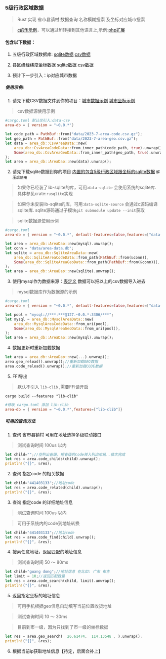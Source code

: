 
### 5级行政区域数据

> Rust 实现 省市县镇村 数据查询 名称模糊搜索 及坐标对应城市搜索

> [c的ffi示例](wrappers/c_dome/main.c)，可以通过ffi转接到其他语言上,示例:[php扩展](wrappers/php)

#### 包含以下数据：

1. 五级行政区域数据库: [sqlite数据](data/area-data-sqlite.7z) [csv数据](data/2023-7-area-code.csv.gz)

2. 县区级经纬度坐标数据 [sqlite数据](data/area-data-sqlite.7z) [csv数据](data/2023-7-area-geo.csv.gz)

3. 预计下一步引入：ip对应城市数据


##### 使用示例:

1. 请先下载CSV数据文件到你的项目：[城市数据示例](data/2023-7-area-code.csv.gz) [城市坐标示例](data/2023-7-area-geo.csv.gz) 

> csv数据源使用示例

```toml
#cargo.toml 默认仅引入:data-csv 
area-db = { version = "~0.0.*"}
```

```rust
let code_path = PathBuf::from("data/2023-7-area-code.csv.gz");
let geo_path = PathBuf::from("data/2023-7-area-geo.csv.gz");
let data = area_db::CsvAreaData::new(
    area_db::CsvAreaCodeData::from_inner_path(code_path, true).unwrap(),
    Some(area_db::CsvAreaGeoData::from_inner_path(geo_path, true).unwrap()),
);
let area = area_db::AreaDao::new(data).unwrap();
```

2. 请先下载sqlite数据到你的项目 [内置的包含5级行政区域跟坐标的sqlite数据](data/area-data-sqlite.7z) `解压后使用` 

> 如果你已经装了lib-sqlite的库，可用:`data-sqlite` 会使用系统的sqlite库. 具体参见crate:`rusqlite`实现

> 如果你未安装lib-sqlite的库，可用:`data-sqlite-source` 会通过c源码编译sqlite库. sqlite源码通过子模块`git submodule update --init`获取

> sqlite数据源使用示例

```toml
#cargo.toml
area-db = { version = "~0.0.*", default-features=false,features=["data-sqlite-source"]}
```

```rust
let area = area_db::AreaDao::new(mysql).unwrap();
let conn = "data/area-data.db";
let sqlite = area_db::SqliteAreaData::new(
    area_db::SqliteAreaCodeData::from_path(PathBuf::from(&conn)),
    Some(area_db::SqliteAreaGeoData::from_path(PathBuf::from(&conn))),
);
let area = area_db::AreaDao::new(sqlite).unwrap();
```

3. 使用mysql作为数据来源：[表定义](data/mysql-table.sql) 数据可以把以上的csv数据导入进去

> mysql数据库作为数据源的示例

```toml
#cargo.toml
area-db = { version = "~0.0.*", default-features=false,features=["data-mysql"]}
```

```rust
let pool = "mysql://***:***@127.~0.0.*:3306/***";
let mysql = area_db::MysqlAreaData::new(
    area_db::MysqlAreaCodeData::from_uri(pool),
    Some(area_db::MysqlAreaGeoData::from_uri(pool)),
);
let area = area_db::AreaDao::new(mysql).unwrap();
```

4. 数据更新时重新加载数据

```rust
let area = area_db::AreaDao::new(...).unwrap();
area.geo_reload().unwrap();//重新加载GEO数据
area.code_reload().unwrap();//重新加载CODE数据
```

5. FFI导出

> 默认不引入 `lib-clib` ,需要FFI请开启
```
cargo build --features "lib-clib" 
```
```toml
#修改 cargo.toml 添加 lib-clib
area-db = { version = "~0.0.*",features=["lib-clib"]}
```


##### 可用的查询方法

1. 查询 省市县镇村 可用在地址选择多级联动接口

>  测试查询时间 100us 以内

```rust
let child="";//空列出省级，把省级的code转入列出市级..依次完成
let res = area.code_childs(child).unwrap();
println!("{}", &res);
```

2. 查询 指定code 的相关数据

```rust
let child="441403133";//地址code
let res = area.code_related(child).unwrap();
println!("{}", &res);
```

3. 查询 指定code 的详细地址信息

>  测试查询时间 100us 以内

> 可用于系统内的code到地址转换

```rust
let child="441403133";//地址code
let res = area.code_find(child).unwrap();
println!("{}", &res);
```

4. 搜索任意地址，返回匹配的地址信息

> 测试查询时间 50 ～ 80ms 

```rust
let child="guang dong";//地址信息 在比如: 广东 布吉
let limit = 10;//返回匹配数量
let res = area.code_search(child, limit).unwrap();
println!("{}", &res);
```

5. 返回指定坐标的地址信息

> 可用手机根据geo信息自动填写当前位置收货地址

> 测试查询时间 10 ～ 30ms 

> 目前到市一级，因为只找到了市一级的坐标数据

```rust
let res = area.geo_search(  26.61474,  114.13548 , ).unwrap();
println!("{}", &res);
```

6. 根据当前ip获取地址信息【待定，后面会补上】
